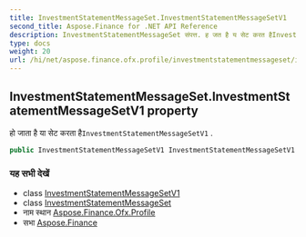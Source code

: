 ```yaml
---
title: InvestmentStatementMessageSet.InvestmentStatementMessageSetV1
second_title: Aspose.Finance for .NET API Reference
description: InvestmentStatementMessageSet संपत्त. ह जत है य सेट करत हैInvestmentStatementMessageSetV1 .
type: docs
weight: 20
url: /hi/net/aspose.finance.ofx.profile/investmentstatementmessageset/investmentstatementmessagesetv1/
---
```

## InvestmentStatementMessageSet.InvestmentStatementMessageSetV1 property

हो जाता है या सेट करता है`InvestmentStatementMessageSetV1` .

```csharp
public InvestmentStatementMessageSetV1 InvestmentStatementMessageSetV1 { get; set; }
```

### यह सभी देखें

* class [InvestmentStatementMessageSetV1](../../investmentstatementmessagesetv1/)
* class [InvestmentStatementMessageSet](../)
* नाम स्थान [Aspose.Finance.Ofx.Profile](../../investmentstatementmessageset/)
* सभा [Aspose.Finance](../../../)


